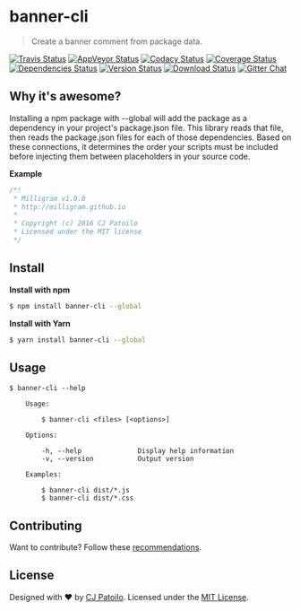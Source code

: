 # banner-cli

> Create a banner comment from package data.

[![Travis Status](https://travis-ci.org/cjpatoilo/banner-cli.svg?branch=master)](https://travis-ci.org/cjpatoilo/banner-cli?branch=master)
[![AppVeyor Status](https://ci.appveyor.com/api/projects/status/wabkk000uh6d97xk?svg=true)](https://ci.appveyor.com/project/cjpatoilo/banner-cli)
[![Codacy Status](https://img.shields.io/codacy/grade/848fb4bd6902434fab0bcfb5461284fe/master.svg)](https://www.codacy.com/app/cjpatoilo/banner-cli/dashboard)
[![Coverage Status](https://coveralls.io/repos/github/cjpatoilo/banner-cli/badge.svg?branch=master)](https://coveralls.io/github/cjpatoilo/banner-cli?branch=master)
[![Dependencies Status](https://david-dm.org/cjpatoilo/banner-cli.svg)](https://travis-ci.org/cjpatoilo/banner-cli?branch=master)
[![Version Status](https://badge.fury.io/js/banner-cli.svg)](https://www.npmjs.com/package/banner-cli)
[![Download Status](https://img.shields.io/npm/dt/banner-cli.svg)](https://www.npmjs.com/package/banner-cli)
[![Gitter Chat](https://img.shields.io/badge/gitter-join_the_chat-4cc61e.svg)](https://gitter.im/cjpatoilo/banner-cli)


## Why it's awesome?

Installing a npm package with --global will add the package as a dependency in your project's package.json file. This library reads that file, then reads the package.json files for each of those dependencies. Based on these connections, it determines the order your scripts must be included before injecting them between placeholders in your source code.

**Example**

```js
/*!
 * Milligram v1.0.0
 * http://milligram.github.io
 *
 * Copyright (c) 2016 CJ Patoilo
 * Licensed under the MIT license
 */
```


## Install

**Install with npm**

```sh
$ npm install banner-cli --global
```

**Install with Yarn**

```sh
$ yarn install banner-cli --global
```


## Usage

```
$ banner-cli --help

	Usage:

		$ banner-cli <files> [<options>]

	Options:

		-h, --help              Display help information
		-v, --version           Output version

	Examples:

		$ banner-cli dist/*.js
		$ banner-cli dist/*.css

```


## Contributing

Want to contribute? Follow these [recommendations](https://github.com/cjpatoilo/banner-cli/blob/master/.github/contributing.md).


## License

Designed with ♥ by [CJ Patoilo](http://cjpatoilo.com). Licensed under the [MIT License](http://cjpatoilo.mit-license.org).
